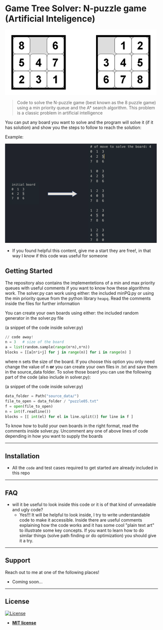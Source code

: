 # Game Tree Solver: N-puzzle game (Artificial Inteligence)

<img src = "source_data/8PuzzleGame.png" width="500">


> Code to solve the N-puzzle game (best known as the 8 puzzle game) using a min priority queue and the A* search algorithm.
> This problem is a classic problem in artificial intelligence

You can put any board you want to solve and the program will solve it (if it has solution) and show you the steps to follow to reach the solution:

Example:

<img src = "source_data/output.png" width="500">

* If you found helpful this content, give me a start they are free!, in that way I know if this code was useful for someone

## Getting Started 

The repository also contains the implementetions of a min and max priority queues with useful comments if you want to know how these algorithms work. The solver.py can work using either: the included minPQ.py or using the min priority queue from the python library ```heapq```. Read the comments inside the files for further information

You can create your own boards using either: the included random generator in the solver.py file

(a snippet of the code inside solver.py)
```python
// code away!
n = 3   # size of the board
a = list(random.sample(range(n*n),n*n))  
blocks = [[a[n*i+j] for j in range(n)] for i in range(n) ]
```
where n sets the size of the board. If you choose this option you only need change the value of n **or** you can create your own files in .txt and save them in the source_data folder. To solve those board you can use the following part of the code (also include in solver.py):

(a snippet of the code inside solver.py)
```python
data_folder = Path("source_data/")
file_to_open = data_folder / "puzzle05.txt"
f = open(file_to_open)
n = int(f.readline())
blocks = [[ int(el) for el in line.split()] for line in f ]
```
To know how to build your own boards in the right format, read the comments inside solver.py.
Uncomment any one of above lines of code depending in how you want to supply the boards

---

## Installation

- All the `code` and test cases required to get started are already included in this repo 


---

## FAQ

- will it be useful to look inside this code or it is of that kind of unreadable and ugly code?
    - Yes!!! It will be helpful to look inside, I try to write understandable code to make it accessible. 
      Inside there are useful comments explaining how the code works and it has some cool "plain text art" to illustrate
      some key concepts. If you want to learn how to do similar things (solve path finding or do optimization) you should 
      give it a try. 

---

## Support

Reach out to me at one of the following places!

- Coming soon...


---

## License

[![License](http://img.shields.io/:license-mit-blue.svg?style=flat-square)](http://badges.mit-license.org)

- **[MIT license](http://opensource.org/licenses/mit-license.php)**
